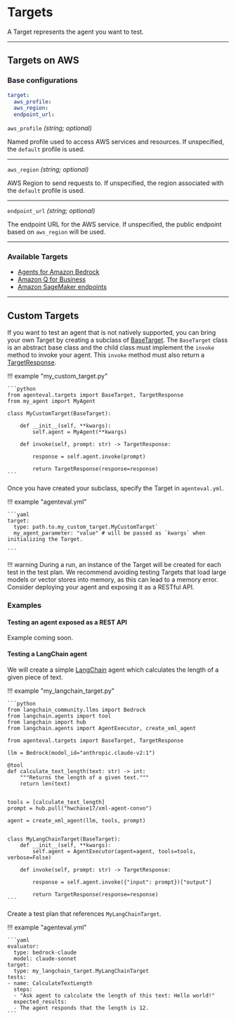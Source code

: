 # Targets

A Target represents the agent you want to test.

---

## Targets on AWS

### Base configurations

```yaml
target:
  aws_profile:
  aws_region:
  endpoint_url:
```

`aws_profile` _(string; optional)_

Named profile used to access AWS services and resources. If unspecified, the `default` profile is used.

---

`aws_region` _(string; optional)_

AWS Region to send requests to. If unspecified, the region associated with the `default` profile is used.

---

`endpoint_url` _(string; optional)_

The endpoint URL for the AWS service. If unspecified, the public endpoint based on `aws_region` will be used.

---

### Available Targets

- [Agents for Amazon Bedrock](./aws/bedrock_agents.md)
- [Amazon Q for Business](./aws/q_business.md)
- [Amazon SageMaker endpoints](./aws/sagemaker_endpoints.md)

---

## Custom Targets

If you want to test an agent that is not natively supported, you can bring your own Target by creating a subclass of [BaseTarget](../reference/target.md#src.agenteval.targets.target.BaseTarget). The `BaseTarget` class is an abstract base class and the child class must implement the `invoke` method to invoke your agent. This `invoke` method must also return a [TargetResponse](../reference/target.md#src.agenteval.targets.target.TargetResponse).

!!! example "my_custom_target.py"

    ```python
    from agenteval.targets import BaseTarget, TargetResponse
    from my_agent import MyAgent

    class MyCustomTarget(BaseTarget):

        def __init__(self, **kwargs):
            self.agent = MyAgent(**kwargs)

        def invoke(self, prompt: str) -> TargetResponse:

            response = self.agent.invoke(prompt)

            return TargetResponse(response=response)
    ```

Once you have created your subclass, specify the Target in `agenteval.yml`.

!!! example "agenteval.yml"

    ```yaml
    target:
      type: path.to.my_custom_target.MyCustomTarget`
      my_agent_parameter: "value" # will be passed as `kwargs` when initializing the Target.

    ```

!!! warning
During a run, an instance of the Target will be created for each test in the test plan. We recommend avoiding testing Targets that load large models or vector stores into memory, as this can lead to a memory error. Consider deploying your agent and exposing it as a RESTful API.

### Examples

#### Testing an agent exposed as a REST API

Example coming soon.

#### Testing a LangChain agent

We will create a simple [LangChain](https://python.langchain.com/docs/modules/agents/) agent which calculates the length of a given piece of text.

!!! example "my_langchain_target.py"

    ```python
    from langchain_community.llms import Bedrock
    from langchain.agents import tool
    from langchain import hub
    from langchain.agents import AgentExecutor, create_xml_agent

    from agenteval.targets import BaseTarget, TargetResponse

    llm = Bedrock(model_id="anthropic.claude-v2:1")

    @tool
    def calculate_text_length(text: str) -> int:
        """Returns the length of a given text."""
        return len(text)


    tools = [calculate_text_length]
    prompt = hub.pull("hwchase17/xml-agent-convo")

    agent = create_xml_agent(llm, tools, prompt)


    class MyLangChainTarget(BaseTarget):
        def __init__(self, **kwargs):
            self.agent = AgentExecutor(agent=agent, tools=tools, verbose=False)

        def invoke(self, prompt: str) -> TargetResponse:

            response = self.agent.invoke({"input": prompt})["output"]

            return TargetResponse(response=response)
    ```

Create a test plan that references `MyLangChainTarget`.

!!! example "agenteval.yml"

    ```yaml
    evaluator:
      type: bedrock-claude
      model: claude-sonnet
    target:
      type: my_langchain_target.MyLangChainTarget
    tests:
    - name: CalculateTextLength
      steps:
      - "Ask agent to calculate the length of this text: Hello world!"
      expected_results:
      - The agent responds that the length is 12.
    ```
